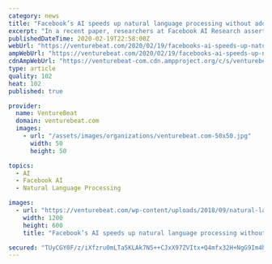 ```yaml
---
category: news
title: "Facebook’s AI speeds up natural language processing without additional training"
excerpt: "In a recent paper, researchers at Facebook AI Research assert that the first problem — the mapping problem — might be easier than the prediction problem, a hypothesis they build upon to augment language models with a “nearest neighbors” retrieval mechanism. They say it allows rare patterns to be memorized and that it achieves a state-of ..."
publishedDateTime: 2020-02-19T22:58:00Z
webUrl: "https://venturebeat.com/2020/02/19/facebooks-ai-speeds-up-natural-language-processing-without-additional-training/"
ampWebUrl: "https://venturebeat.com/2020/02/19/facebooks-ai-speeds-up-natural-language-processing-without-additional-training/amp/"
cdnAmpWebUrl: "https://venturebeat-com.cdn.ampproject.org/c/s/venturebeat.com/2020/02/19/facebooks-ai-speeds-up-natural-language-processing-without-additional-training/amp/"
type: article
quality: 102
heat: 102
published: true

provider:
  name: VentureBeat
  domain: venturebeat.com
  images:
    - url: "/assets/images/organizations/venturebeat.com-50x50.jpg"
      width: 50
      height: 50

topics:
  - AI
  - Facebook AI
  - Natural Language Processing

images:
  - url: "https://venturebeat.com/wp-content/uploads/2018/09/natural-language-processing-e1572968977211.jpg?fit=1200%2C600&strip=all"
    width: 1200
    height: 600
    title: "Facebook’s AI speeds up natural language processing without additional training"

secured: "TUyCGY0F/z/iXfzru0mLTa5KLAk7N5++CJxX97ZVItx+Q4mfx32H+NgG9Im4hilheavV2E0mI9+corhioEKrtvhMk8psNnuH7sPPcgFJioDB/A7ZEjvG6jkubQ8ve0MOySWapfSGGm6VRzq5gG7xPhARD0ZbHY51/1dN+lxB7AZnG2L9ZBAGaxFfnsdw7ZRvBzrUI+SEvKvdUxUx0lrovhdQgbBUOod/D0EUEVNYvnu+TFivP5siFf6ux5iqgpZ6ASM1SJlMUNmXu3Bi4xFCi2ffvTU0TouZ/lVlyT7cjmPzPtPYEqMO4y553aprAggpwLqUpr3H++HNBHjQ/sUpvKTVL7MmLfn8XetQ2OMH62qp8OG2mr2RWXu1ZZs86KbKtrmd124zeF8E1g3jADBMAosaa5ZpXMfypvJh7ZQ7FpaNWsJzWhT38uTKXtigYfXsr/XPaijOTIPARCxyeVPXo+0iS8CGbiown6HXgUiyRu8=;L2u3kiA7d4ZC/bvKr4lMRA=="
---
```


